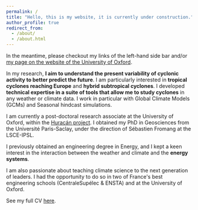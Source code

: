 ```yaml
---
permalink: /
title: "Hello, this is my website, it is currently under construction."
author_profile: true
redirect_from: 
  - /about/
  - /about.html
---
```


In the meantime, please checkout my links of the left-hand side bar and/or [my page on the website of the University of Oxford](https://www.physics.ox.ac.uk/our-people/bourdin).


In my research, **I aim to understand the present variability of cyclonic activity to better predict the future**. 
I am particularly interested in **tropical cyclones reaching Europe** and **hybrid subtropical cyclones**. I developed **technical expertise in a suite of tools that allow me to study cyclones** in any weather or climate data. I work in particular with Global Climate Models (GCMs) and Seasonal hindcast simulations. 

I am currently a post-doctoral research associate at the University of Oxford, within the [Huracán project](https://research.reading.ac.uk/huracan/about-huracan/project-overview/). I obtained my PhD in Geosciences from the Université Paris-Saclay, under the direction of Sébastien Fromang at the LSCE-IPSL. 

I previously obtained an engineering degree in Energy, and I kept a keen interest in the interaction between the weather and climate and the **energy systems**. 

I am also passionate about teaching climate science to the next generation of leaders. I had the opportunity to do so in two of France's best engineering schools (CentraleSupélec & ENSTA) and at the University of Oxford. 

See my full CV [here](../files/CV.pdf).
